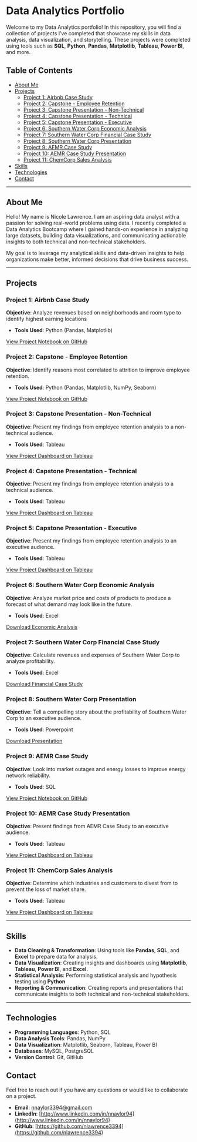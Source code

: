 # Data Analytics Portfolio

Welcome to my Data Analytics portfolio! In this repository, you will find a collection of projects I’ve completed that showcase my skills in data analysis, data visualization, and storytelling. These projects were completed using tools such as **SQL**, **Python**, **Pandas**, **Matplotlib**, **Tableau**, **Power BI**, and more.

## Table of Contents

- [About Me](#about-me)
- [Projects](#projects)
  - [Project 1: Airbnb Case Study](#project-1-airbnb-case-study)
  - [Project 2: Capstone - Employee Retention](#project-2-capstone---employee-retention)
  - [Project 3: Capstone Presentation - Non-Technical](#project-3-capstone-presentation---non-technical)
  - [Project 4: Capstone Presentation - Technical](#project-4-capstone-presentation---technical)
  - [Project 5: Capstone Presentation - Executive](#project-5-capstone-presentation---executive)
  - [Project 6: Southern Water Corp Economic Analysis](#project-6-southern-water-corp-economic-analysis)
  - [Project 7: Southern Water Corp Financial Case Study](#project-7-southern-water-corp-financial-case-study)
  - [Project 8: Southern Water Corp Presentation](#project-8-southern-water-corp-presentation)
  - [Project 9: AEMR Case Study](#project-9-aemr-case-study)
  - [Project 10: AEMR Case Study Presentation](#project-10-aemr-case-study-presentation)
  - [Project 11: ChemCorp Sales Analysis](#project-11-chemcorp-sales-analysis)
- [Skills](#skills)
- [Technologies](#technologies)
- [Contact](#contact)

---

## About Me

Hello! My name is Nicole Lawrence. I am an aspiring data analyst with a passion for solving real-world problems using data. I recently completed a Data Analytics Bootcamp where I gained hands-on experience in analyzing large datasets, building data visualizations, and communicating actionable insights to both technical and non-technical stakeholders. 

My goal is to leverage my analytical skills and data-driven insights to help organizations make better, informed decisions that drive business success.

---

## Projects

### Project 1: Airbnb Case Study

**Objective**: Analyze revenues based on neighborhoods and room type to identify highest earning locations
- **Tools Used**: Python (Pandas, Matplotlib)

[View Project Notebook on GitHub](./Nicole_Naylor_Airbnb_Case_Study.ipynb)

### Project 2: Capstone - Employee Retention

**Objective**: Identify reasons most correlated to attrition to improve employee retention.

- **Tools Used**: Python (Pandas, Matplotlib, NumPy, Seaborn)

[View Project Notebook on GitHub](./Nicole_Naylor_Capstone_two.ipynb)

### Project 3: Capstone Presentation - Non-Technical

**Objective**: Present my findings from employee retention analysis to a non-technical audience.

- **Tools Used**: Tableau

[View Project Dashboard on Tableau](https://public.tableau.com/app/profile/nicole.naylor.lawrence/viz/NicoleNaylorcapstonetwoNonTechnical/NovaCraftInnovationsEmployeeRetentionNonTech)

### Project 4: Capstone Presentation - Technical

**Objective**: Present my findings from employee retention analysis to a technical audience.

- **Tools Used**: Tableau

[View Project Dashboard on Tableau](https://public.tableau.com/app/profile/nicole.naylor.lawrence/viz/NicoleNaylorcapstonetwoTechnical/NovaCraftInnovationsEmployeeRetentionTech)

### Project 5: Capstone Presentation - Executive

**Objective**: Present my findings from employee retention analysis to an executive audience.

- **Tools Used**: Tableau

[View Project Dashboard on Tableau](https://public.tableau.com/app/profile/nicole.naylor.lawrence/viz/NicoleNaylorcapstonetwoExecutive/NovaCraftInnovationsEmployeeRetentionExec)


### Project 6: Southern Water Corp Economic Analysis

**Objective**: Analyze market price and costs of products to produce a forecast of what demand may look like in the future.

- **Tools Used**: Excel

[Download Economic Analysis](./Nicole_Naylor_Economic_What_If_Analysis_Part_III.xlsx)

### Project 7: Southern Water Corp Financial Case Study

**Objective**: Calculate revenues and expenses of Southern Water Corp to analyze profitability.

- **Tools Used**: Excel

[Download Financial Case Study](./Nicole_Naylor_Southern_Water_Corp_Financial_Case_Study.xlsx)

### Project 8: Southern Water Corp Presentation

**Objective**: Tell a compelling story about the profitability of Southern Water Corp to an executive audience.

- **Tools Used**: Powerpoint

[Download Presentation](./Nicole_Naylor_Southern_Water_Corp_Executive.pptx)

### Project 9: AEMR Case Study

**Objective**: Look into market outages and energy losses to improve energy network reliability.

- **Tools Used**: SQL

[View Project Notebook on GitHub](./AEMO_SQL_Case_Study_For_Students_080123.ipynb)

### Project 10: AEMR Case Study Presentation

**Objective**: Present findings from AEMR Case Study to an executive audience.

- **Tools Used**: Tableau

[View Project Dashboard on Tableau](https://public.tableau.com/app/profile/nicole.naylor.lawrence/viz/AEMRcasestudy_17243070747800/AEMRCaseStudy)

### Project 11: ChemCorp Sales Analysis

**Objective**: Determine which industries and customers to divest from to prevent the loss of market share.

- **Tools Used**: Tableau

[View Project Dashboard on Tableau](https://public.tableau.com/app/profile/nicole.naylor.lawrence/viz/NicoleNaylorChemCorpCaseStudy/ChemCorpSalesAnalysis)


---

## Skills

- **Data Cleaning & Transformation**: Using tools like **Pandas**, **SQL**, and **Excel** to prepare data for analysis.
- **Data Visualization**: Creating insights and dashboards using **Matplotlib**, **Tableau**, **Power BI**, and **Excel**.
- **Statistical Analysis**: Performing statistical analysis and hypothesis testing using **Python**
- **Reporting & Communication**: Creating reports and presentations that communicate insights to both technical and non-technical stakeholders.

---

## Technologies

- **Programming Languages**: Python, SQL
- **Data Analysis Tools**: Pandas, NumPy
- **Data Visualization**: Matplotlib, Seaborn, Tableau, Power BI
- **Databases**: MySQL, PostgreSQL
- **Version Control**: Git, GitHub

## Contact

Feel free to reach out if you have any questions or would like to collaborate on a project.

- **Email**: nnaylor3394@gmail.com
- **LinkedIn**: [http://www.linkedin.com/in/nnaylor94](http://www.linkedin.com/in/nnaylor94)
- **GitHub**: [https://github.com/nlawrence3394](https://github.com/nlawrence3394)
